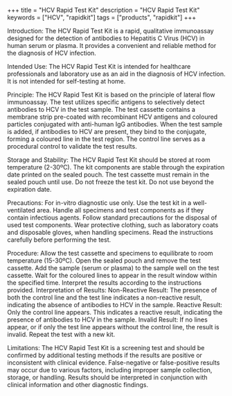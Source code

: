 +++
title = "HCV Rapid Test Kit"
description = "HCV Rapid Test Kit"
keywords = ["HCV", "rapidkit"]
tags = ["products", "rapidkit"]
+++

Introduction:
The HCV Rapid Test Kit is a rapid, qualitative immunoassay designed for the detection of antibodies to Hepatitis C Virus (HCV) in human serum or plasma. It provides a convenient and reliable method for the diagnosis of HCV infection.

Intended Use:
The HCV Rapid Test Kit is intended for healthcare professionals and laboratory use as an aid in the diagnosis of HCV infection. It is not intended for self-testing at home.

Principle:
The HCV Rapid Test Kit is based on the principle of lateral flow immunoassay. The test utilizes specific antigens to selectively detect antibodies to HCV in the test sample. The test cassette contains a membrane strip pre-coated with recombinant HCV antigens and coloured particles conjugated with anti-human IgG antibodies. When the test sample is added, if antibodies to HCV are present, they bind to the conjugate, forming a coloured line in the test region. The control line serves as a procedural control to validate the test results.

Storage and Stability:
The HCV Rapid Test Kit should be stored at room temperature (2-30ºC).
The kit components are stable through the expiration date printed on the sealed pouch.
The test cassette must remain in the sealed pouch until use.
Do not freeze the test kit.
Do not use beyond the expiration date.

Precautions:
For in-vitro diagnostic use only.
Use the test kit in a well-ventilated area.
Handle all specimens and test components as if they contain infectious agents.
Follow standard precautions for the disposal of used test components.
Wear protective clothing, such as laboratory coats and disposable gloves, when handling specimens.
Read the instructions carefully before performing the test.

Procedure:
Allow the test cassette and specimens to equilibrate to room temperature (15-30ºC).
Open the sealed pouch and remove the test cassette.
Add the sample (serum or plasma) to the sample well on the test cassette.
Wait for the coloured lines to appear in the result window within the specified time.
Interpret the results according to the instructions provided.
Interpretation of Results:
Non-Reactive Result: The presence of both the control line and the test line indicates a non-reactive result, indicating the absence of antibodies to HCV in the sample.
Reactive Result: Only the control line appears. This indicates a reactive result, indicating the presence of antibodies to HCV in the sample.
Invalid Result: If no lines appear, or if only the test line appears without the control line, the result is invalid. Repeat the test with a new kit.

Limitations:
The HCV Rapid Test Kit is a screening test and should be confirmed by additional testing methods if the results are positive or inconsistent with clinical evidence.
False-negative or false-positive results may occur due to various factors, including improper sample collection, storage, or handling.
Results should be interpreted in conjunction with clinical information and other diagnostic findings.